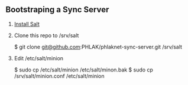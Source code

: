 ## Bootstraping a Sync Server

  1. [Install Salt](http://docs.saltstack.com/en/latest/topics/installation/index.html)

  2. Clone this repo to /srv/salt

      $ git clone git@github.com:PHLAK/phlaknet-sync-server.git /srv/salt

  3. Edit /etc/salt/minion

      $ sudo cp /etc/salt/minion /etc/salt/minon.bak
      $ sudo cp /srv/salt/minion.conf /etc/salt/minion
